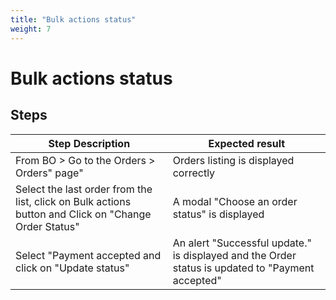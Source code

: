 ```yaml
---
title: "Bulk actions status"
weight: 7
---
```


# Bulk actions status
## Steps
| Step Description | Expected result |
| ----- | ----- |
| From BO > Go to the Orders > Orders" page" | Orders listing is displayed correctly |
| Select the last order from the list, click on Bulk actions button and Click on "Change Order Status" | A modal "Choose an order status" is displayed |
| Select "Payment accepted and click on "Update status" | An alert "Successful update." is displayed and the Order status is updated to "Payment accepted" |
